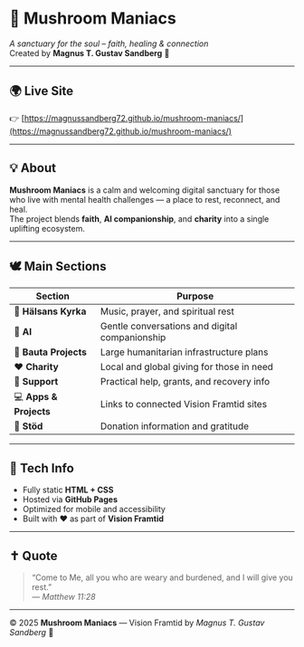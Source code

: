 # 🍄 Mushroom Maniacs  
*A sanctuary for the soul – faith, healing & connection*  
Created by **Magnus T. Gustav Sandberg** 🌿  

---

## 🌍 Live Site
👉 [https://magnussandberg72.github.io/mushroom-maniacs/](https://magnussandberg72.github.io/mushroom-maniacs/)

---

## 💡 About
**Mushroom Maniacs** is a calm and welcoming digital sanctuary for those who live with mental health challenges — a place to rest, reconnect, and heal.  
The project blends **faith**, **AI companionship**, and **charity** into a single uplifting ecosystem.

---

## 🕊️ Main Sections
| Section | Purpose |
|----------|----------|
| 🛐 **Hälsans Kyrka** | Music, prayer, and spiritual rest |
| 🤖 **AI** | Gentle conversations and digital companionship |
| 🧱 **Bauta Projects** | Large humanitarian infrastructure plans |
| ❤️ **Charity** | Local and global giving for those in need |
| 🤝 **Support** | Practical help, grants, and recovery info |
| 💻 **Apps & Projects** | Links to connected Vision Framtid sites |
| 🙏 **Stöd** | Donation information and gratitude |

---

## 🧩 Tech Info
- Fully static **HTML + CSS**
- Hosted via **GitHub Pages**
- Optimized for mobile and accessibility
- Built with ❤️ as part of **Vision Framtid**

---

## ✝️ Quote
> “Come to Me, all you who are weary and burdened, and I will give you rest.”  
> — *Matthew 11:28*

---

© 2025 **Mushroom Maniacs** — Vision Framtid by *Magnus T. Gustav Sandberg* 🌿

